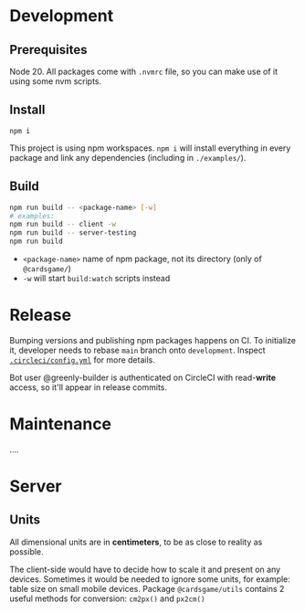 # Development

## Prerequisites

Node 20. All packages come with `.nvmrc` file, so you can make use of it using some nvm scripts.

## Install

```
npm i
```

This project is using npm workspaces. `npm i` will install everything in every package and link any dependencies (including in `./examples/`).

## Build

```sh
npm run build -- <package-name> [-w]
# examples:
npm run build -- client -w
npm run build -- server-testing
npm run build
```

- `<package-name>` name of npm package, not its directory (only of `@cardsgame/`)
- `-w` will start `build:watch` scripts instead

# Release

Bumping versions and publishing npm packages happens on CI. To initialize it, developer needs to rebase `main` branch onto `development`. Inspect [`.circleci/config.yml`](../.circleci/config.yml) for more details.

Bot user @greenly-builder is authenticated on CircleCI with read-**write** access, so it'll appear in release commits.

# Maintenance

....

# Server

## Units

All dimensional units are in **centimeters**, to be as close to reality as possible.

The client-side would have to decide how to scale it and present on any devices. Sometimes it would be needed to ignore some units, for example: table size on small mobile devices. Package `@cardsgame/utils` contains 2 useful methods for conversion: `cm2px()` and `px2cm()`
